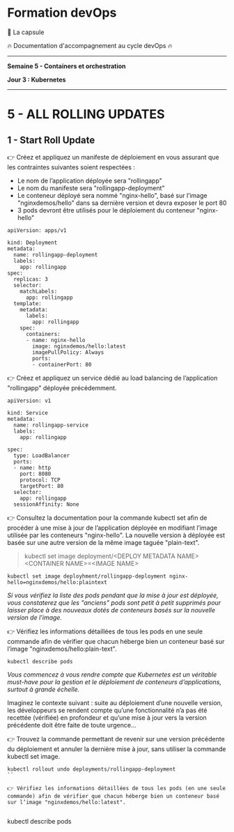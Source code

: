 # Formation devOps

:pill: La capsule

:fire:  Documentation d'accompagnement au cycle devOps :fire:

---

**Semaine 5 - Containers et orchestration**

**Jour 3 : Kubernetes**

---

# 5 - ALL ROLLING UPDATES

## 1 - Start Roll Update

👉 Créez et appliquez un manifeste de déploiement en vous assurant que les contraintes suivantes soient respectées :

- Le nom de l’application déployée sera "rollingapp"
- Le nom du manifeste sera "rollingapp-deployment"
- Le conteneur déployé sera nommé "nginx-hello", basé sur l’image "nginxdemos/hello" dans sa dernière version et devra exposer le port 80
- 3 pods devront être utilisés pour le déploiement du conteneur "nginx-hello"

```
apiVersion: apps/v1

kind: Deployment
metadata:
  name: rollingapp-deployment
  labels:
    app: rollingapp
spec:
  replicas: 3
  selector:
    matchLabels:
      app: rollingapp
  template:
    metadata:
      labels:
        app: rollingapp
    spec:
      containers:
      - name: nginx-hello
        image: nginxdemos/hello:latest
        imagePullPolicy: Always
        ports:
        - containerPort: 80
```

👉 Créez et appliquez un service dédié au load balancing de l’application "rollingapp" déployée précédemment.

```
apiVersion: v1

kind: Service
metadata:
  name: rollingapp-service
  labels:
    app: rollingapp

spec:
  type: LoadBalancer
  ports:
  - name: http
    port: 8080
    protocol: TCP
    targetPort: 80
  selector:
    app: rollingapp
  sessionAffinity: None
```

👉 Consultez la documentation pour la commande kubectl set afin de procéder à une mise à jour de l’application déployée 
en modifiant l’image utilisée par les conteneurs "nginx-hello". La nouvelle version à déployée est basée sur une autre 
version de la même image taguée "plain-text".

> kubectl set image deployment/\<DEPLOY METADATA NAME\> \<CONTAINER NAME\>=\<IMAGE NAME\>

```
kubectl set image deployhment/rollingapp-deployment nginx-hello=nginxdemos/hello:plaintext
```

_Si vous vérifiez la liste des pods pendant que la mise à jour est déployée, vous constaterez que les "anciens" pods sont petit à petit 
supprimés pour laisser place à des nouveaux dotés de conteneurs basés sur la nouvelle version de l’image._

👉 Vérifiez les informations détaillées de tous les pods en une seule commande afin de vérifier que chacun héberge bien un conteneur basé 
sur l’image "nginxdemos/hello:plain-text". 

```
kubectl describe pods
```

_Vous commencez à vous rendre compte que Kubernetes est un véritable must-have pour la gestion et le déploiement de conteneurs d’applications, surtout à grande échelle._

Imaginez le contexte suivant : suite au déploiement d’une nouvelle version, les développeurs se rendent compte qu’une fonctionnalité n’a pas été recettée (vérifiée) en profondeur et qu’une mise à jour vers la version précédente doit être faite de toute urgence…

👉 Trouvez la commande permettant de revenir sur une version précédente du déploiement et annuler la dernière mise à jour, sans utiliser la commande kubectl set image.

```
kubectl rollout undo deployments/rollingapp-deployment
``

👉 Vérifiez les informations détaillées de tous les pods (en une seule commande) afin de vérifier que chacun héberge bien un conteneur basé sur l’image "nginxdemos/hello:latest".


```
kubectl describe pods
```
